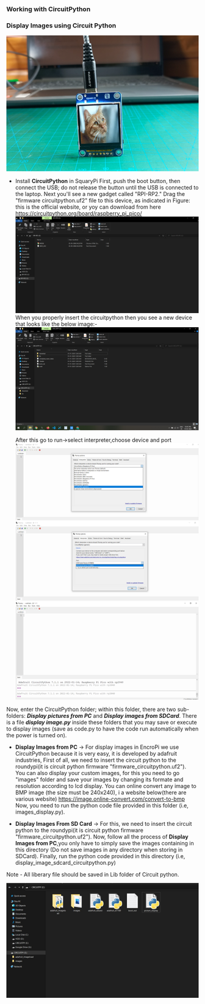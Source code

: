 ### Working with CircuitPython
### Display Images using Circuit Python

<img src = "https://github.com/sbcshop/SquaryPi-Software/blob/main/images/imgpi.png"/>



* Install **CircuitPython** in SquaryPi
First, push the boot button, then connect the USB; do not release the button until the USB is connected to the laptop. Next you'll see a new gadget called "RPI-RP2." Drag the "firmware circuitpython.uf2" file to this device, as indicated in Figure:
     this is the official website, or yoy can download from here https://circuitpython.org/board/raspberry_pi_pico/
     <img src= "https://github.com/sbcshop/RoundyPi/blob/main/images/img13.png" />  
     When you properly insert the circuitpython then you see a new device that looks like the below image:-
     <img src= "https://github.com/sbcshop/RoundyPi/blob/main/images/img11.png" />
    
     After this go to run->select interpreter,choose device and port
         <img src= "https://github.com/sbcshop/RoundyPi/blob/main/images/img18.png" />
         <img src= "https://github.com/sbcshop/RoundyPi/blob/main/images/img19.png" />
         <img src= "https://github.com/sbcshop/RoundyPi/blob/main/images/img20.png" />
    

Now, enter the CircuitPython folder; within this folder, there are two sub-folders: ***Display pictures from PC*** and ***Display images from SDCard***. There is a file ***display image.py*** inside these folders that you may save or execute to display images (save as code.py to have the code run automatically when the power is turned on).

 * **Display Images from PC** -> For display images in EncroPi we use CircuitPython because it is very easy, it is developed by adafruit industries, First of all, we need to insert the circuit python to the roundypi(it is circuit python firmware "firmware_circuitpython.uf2").   
You can also display your custom images, for this you need to go "images" folder and save your images by changing its formate and resolution according to lcd display.
You can online convert any image to BMP image (the size must be 240x240), i a website below(there are various website)
https://image.online-convert.com/convert-to-bmp
Now, you need to run the python code file provided in this folder (i.e, images_display.py).
    
  * **Display Images From SD Card** -> For this, we need to insert the circuit python to the roundypi(it is circuit python firmware "firmware_circuitpython.uf2"). 
 Now, follow all the process of **Display Images from PC**,you only have to simply save the images containing in this directory (Do not save images in any directory when storing in SDCard). Finally, run the python code provided in this directory (i.e, display_image_sdcard_circuitpython.py)

Note - All liberary file should be saved in Lib folder of Circuit python.

<img src = "https://github.com/sbcshop/SquaryPi-Software/blob/main/images/img.JPG"/>
